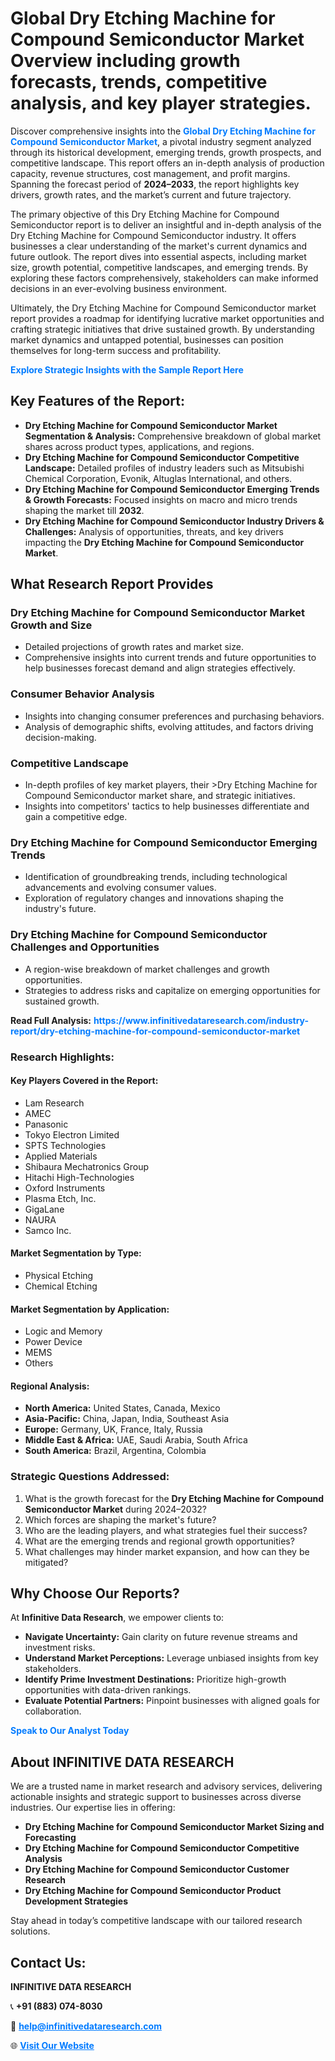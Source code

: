<h1>Global Dry Etching Machine for Compound Semiconductor Market Overview including growth forecasts, trends, competitive analysis, and key player strategies.</h1>
<p>
Discover comprehensive insights into the 
<a href="https://www.infinitivedataresearch.com/industry-report/dry-etching-machine-for-compound-semiconductor-market" rel="dofollow" style="color: #007BFF; text-decoration: none;"><strong>Global Dry Etching Machine for Compound Semiconductor Market</strong></a>, a pivotal industry segment analyzed through its historical development, emerging trends, growth prospects, and competitive landscape. This report offers an in-depth analysis of production capacity, revenue structures, cost management, and profit margins. Spanning the forecast period of <strong>2024–2033</strong>, the report highlights key drivers, growth rates, and the market’s current and future trajectory.
</p>
<p>
The primary objective of this Dry Etching Machine for Compound Semiconductor report is to deliver an insightful and in-depth analysis of the Dry Etching Machine for Compound Semiconductor industry. It offers businesses a clear understanding of the market's current dynamics and future outlook. The report dives into essential aspects, including market size, growth potential, competitive landscapes, and emerging trends. By exploring these factors comprehensively, stakeholders can make informed decisions in an ever-evolving business environment.
</p>
<p>
Ultimately, the Dry Etching Machine for Compound Semiconductor market report provides a roadmap for identifying lucrative market opportunities and crafting strategic initiatives that drive sustained growth. By understanding market dynamics and untapped potential, businesses can position themselves for long-term success and profitability.
</p>
<p>
<a href="https://www.infinitivedataresearch.com/request-sample/reportId=106825" style="color: #007BFF; text-decoration: none;"><strong>Explore Strategic Insights with the Sample Report Here</strong></a>
</p>

<h2>Key Features of the Report:</h2>
<ul>
<li><strong>Dry Etching Machine for Compound Semiconductor Market Segmentation & Analysis:</strong> Comprehensive breakdown of global market shares across product types, applications, and regions.</li>
<li><strong>Dry Etching Machine for Compound Semiconductor Competitive Landscape:</strong> Detailed profiles of industry leaders such as Mitsubishi Chemical Corporation, Evonik, Altuglas International, and others.</li>
<li><strong>Dry Etching Machine for Compound Semiconductor Emerging Trends & Growth Forecasts:</strong> Focused insights on macro and micro trends shaping the market till <strong>2032</strong>.</li>
<li><strong>Dry Etching Machine for Compound Semiconductor Industry Drivers & Challenges:</strong> Analysis of opportunities, threats, and key drivers impacting the <strong>Dry Etching Machine for Compound Semiconductor Market</strong>.</li>
</ul>

<h2>What Research Report Provides</h2>
<h3>Dry Etching Machine for Compound Semiconductor Market Growth and Size</h3>
<ul>
<li>Detailed projections of growth rates and market size.</li>
<li>Comprehensive insights into current trends and future opportunities to help businesses forecast demand and align strategies effectively.</li>
</ul>

<h3>Consumer Behavior Analysis</h3>
<ul>
<li>Insights into changing consumer preferences and purchasing behaviors.</li>
<li>Analysis of demographic shifts, evolving attitudes, and factors driving decision-making.</li>
</ul>

<h3>Competitive Landscape</h3>
<ul>
<li>In-depth profiles of key market players, their >Dry Etching Machine for Compound Semiconductor market share, and strategic initiatives.</li>
<li>Insights into competitors' tactics to help businesses differentiate and gain a competitive edge.</li>
</ul>

<h3>Dry Etching Machine for Compound Semiconductor Emerging Trends</h3>
<ul>
<li>Identification of groundbreaking trends, including technological advancements and evolving consumer values.</li>
<li>Exploration of regulatory changes and innovations shaping the industry's future.</li>
</ul>

<h3>Dry Etching Machine for Compound Semiconductor Challenges and Opportunities</h3>
<ul>
<li>A region-wise breakdown of market challenges and growth opportunities.</li>
<li>Strategies to address risks and capitalize on emerging opportunities for sustained growth.</li>
</ul>
<p><strong>Read Full Analysis:</strong> <a href="https://www.infinitivedataresearch.com/industry-report/dry-etching-machine-for-compound-semiconductor-market" rel="dofollow" style="color: #007BFF; text-decoration: none;"><strong>https://www.infinitivedataresearch.com/industry-report/dry-etching-machine-for-compound-semiconductor-market</strong></a></p>
<h3>Research Highlights:</h3>
<h4>Key Players Covered in the Report:</h4>
<ul><li>Lam Research</li><li>AMEC</li><li>Panasonic</li><li>Tokyo Electron Limited</li><li>SPTS Technologies</li><li>Applied Materials</li><li>Shibaura Mechatronics Group</li><li>Hitachi High-Technologies</li><li>Oxford Instruments</li><li>Plasma Etch, Inc.</li><li>GigaLane</li><li>NAURA</li><li>Samco Inc.</li></ul>
<h4>Market Segmentation by Type:</h4>
<ul><li>Physical Etching</li><li>Chemical Etching</li></ul>
<h4>Market Segmentation by Application:</h4>
<ul><li>Logic and Memory</li><li>Power Device</li><li>MEMS</li><li>Others</li></ul>

<h4>Regional Analysis:</h4>
<ul>
<li><strong>North America:</strong> United States, Canada, Mexico</li>
<li><strong>Asia-Pacific:</strong> China, Japan, India, Southeast Asia</li>
<li><strong>Europe:</strong> Germany, UK, France, Italy, Russia</li>
<li><strong>Middle East & Africa:</strong> UAE, Saudi Arabia, South Africa</li>
<li><strong>South America:</strong> Brazil, Argentina, Colombia</li>
</ul>

<h3>Strategic Questions Addressed:</h3>
<ol>
<li>What is the growth forecast for the <strong>Dry Etching Machine for Compound Semiconductor Market</strong> during 2024–2032?</li>
<li>Which forces are shaping the market's future?</li>
<li>Who are the leading players, and what strategies fuel their success?</li>
<li>What are the emerging trends and regional growth opportunities?</li>
<li>What challenges may hinder market expansion, and how can they be mitigated?</li>
</ol>

<h2>Why Choose Our Reports?</h2>
<p>At <strong>Infinitive Data Research</strong>, we empower clients to:</p>
<ul>
<li><strong>Navigate Uncertainty:</strong> Gain clarity on future revenue streams and investment risks.</li>
<li><strong>Understand Market Perceptions:</strong> Leverage unbiased insights from key stakeholders.</li>
<li><strong>Identify Prime Investment Destinations:</strong> Prioritize high-growth opportunities with data-driven rankings.</li>
<li><strong>Evaluate Potential Partners:</strong> Pinpoint businesses with aligned goals for collaboration.</li>
</ul>
<p><a href="https://www.infinitivedataresearch.com/industry-report/dry-etching-machine-for-compound-semiconductor-market" rel="dofollow" style="color: #007BFF; text-decoration: none;"><strong>Speak to Our Analyst Today</strong></a></p>

<h2>About INFINITIVE DATA RESEARCH</h2>
<p>We are a trusted name in market research and advisory services, delivering actionable insights and strategic support to businesses across diverse industries. Our expertise lies in offering:</p>
<ul>
<li><strong>Dry Etching Machine for Compound Semiconductor Market Sizing and Forecasting</strong></li>
<li><strong>Dry Etching Machine for Compound Semiconductor Competitive Analysis</strong></li>
<li><strong>Dry Etching Machine for Compound Semiconductor Customer Research</strong></li>
<li><strong>Dry Etching Machine for Compound Semiconductor Product Development Strategies</strong></li>
</ul>
<p>Stay ahead in today’s competitive landscape with our tailored research solutions.</p>

<h2>Contact Us:</h2>
<p><strong>INFINITIVE DATA RESEARCH</strong></p>
<p>📞 <strong>+91 (883) 074-8030</strong></p>
<p>📧 <strong><a href="mailto:help@infinitivedataresearch.com" style="color: #007BFF;">help@infinitivedataresearch.com</a></strong></p>
<p>🌐 <strong><a href="https://www.infinitivedataresearch.com" rel="dofollow" style="color: #007BFF;">Visit Our Website</a></strong></p>